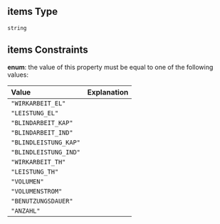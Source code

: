 ## items Type

`string`

## items Constraints

**enum**: the value of this property must be equal to one of the following values:

| Value                 | Explanation |
| :-------------------- | :---------- |
| `"WIRKARBEIT_EL"`     |             |
| `"LEISTUNG_EL"`       |             |
| `"BLINDARBEIT_KAP"`   |             |
| `"BLINDARBEIT_IND"`   |             |
| `"BLINDLEISTUNG_KAP"` |             |
| `"BLINDLEISTUNG_IND"` |             |
| `"WIRKARBEIT_TH"`     |             |
| `"LEISTUNG_TH"`       |             |
| `"VOLUMEN"`           |             |
| `"VOLUMENSTROM"`      |             |
| `"BENUTZUNGSDAUER"`   |             |
| `"ANZAHL"`            |             |
